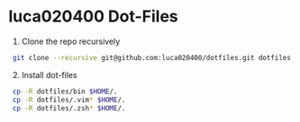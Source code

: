 luca020400 Dot-Files
=====================
 
 1. Clone the repo recursively
 
```bash
 git clone --recursive git@github.com:luca020400/dotfiles.git dotfiles
```

2. Install dot-files

```bash
 cp -R dotfiles/bin $HOME/.
 cp -R dotfiles/.vim* $HOME/.
 cp -R dotfiles/.zsh* $HOME/.
```
